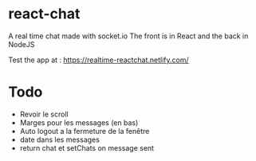 # react-chat

A real time chat made with socket.io
The front is in React and the back in NodeJS    

Test the app at : https://realtime-reactchat.netlify.com/

# Todo

- Revoir le scroll
- Marges pour les messages (en bas)
- Auto logout a la fermeture de la fenêtre
- date dans les messages
- return chat et setChats on message sent